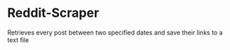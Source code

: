 # Reddit-Scraper
Retrieves every post between two specified dates and save their links to a text file
